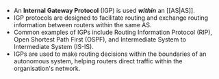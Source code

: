 - An **Internal Gateway Protocol** (IGP) is used ***within*** an [[AS|AS]].
- IGP protocols are designed to facilitate routing and exchange routing information between routers within the same AS.
- Common examples of IGPs include Routing Information Protocol (RIP), Open Shortest Path First (OSPF), and Intermediate System to Intermediate System (IS-IS).
- IGPs are used to make routing decisions within the boundaries of an autonomous system, helping routers direct traffic within the organisation's network.